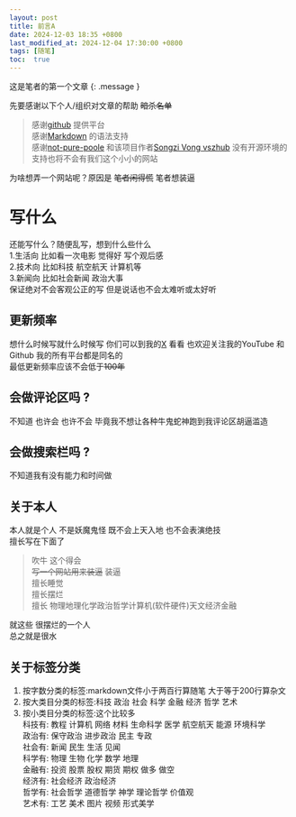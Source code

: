 ```yaml
---
layout: post
title: 前言A
date: 2024-12-03 18:35 +0800
last_modified_at: 2024-12-04 17:30:00 +0800
tags: [随笔]
toc:  true
---
```

这是笔者的第一个文章
{: .message }

先要感谢以下个人/组织对文章的帮助 <del>暗杀名单</del>
> 感谢[github](https://github.com) 提供平台  
> 感谢[Markdown](https://www.markdownguide.org/) 的语法支持  
> 感谢[not-pure-poole](https://github.com/vszhub/not-pure-poole) 和该项目作者[Songzi Vong vszhub](https://github.com/vszhub)
> 没有开源环境的支持也将不会有我们这个小小的网站  

为啥想弄一个网站呢？原因是 <del>笔者闲得慌</del> 笔者想装逼

# 写什么 

还能写什么？随便乱写，想到什么些什么  
1.生活向 比如看一次电影 觉得好 写个观后感  
2.技术向 比如科技 航空航天 计算机等  
3.新闻向 比如社会新闻 政治大事  
保证绝对不会客观公正的写 但是说话也不会太难听或太好听


## 更新频率 
想什么时候写就什么时候写 你们可以到我的[X](https://X.com/Ganfan_man) 看看 也欢迎关注我的YouTube 和 Github 我的所有平台都是同名的  
最低更新频率应该不会低于<del>100年</del>

## 会做评论区吗 ? 
不知道 也许会 也许不会 毕竟我不想让各种牛鬼蛇神跑到我评论区胡逼滥造

## 会做搜索栏吗 ? 
不知道我有没有能力和时间做

## 关于本人 
本人就是个人 不是妖魔鬼怪 既不会上天入地 也不会表演绝技  
擅长写在下面了  
> 吹牛 这个得会  
> <del>写一个网站用来装逼</del> 装逼  
> 擅长睡觉  
> 擅长摆烂  
> 擅长 物理地理化学政治哲学计算机(软件硬件)天文经济金融  

就这些 很摆烂的一个人  
总之就是很水

## 关于标签分类
1. 按字数分类的标签:markdown文件小于两百行算随笔 大于等于200行算杂文  
2. 按大类目分类的标签:科技 政治 社会 科学 金融 经济 哲学 艺术  
3. 按小类目分类的标签:这个比较多  
科技有: 教程 计算机 网络 材料 生命科学 医学 航空航天 能源 环境科学  
政治有: 保守政治 进步政治 民主 专政  
社会有: 新闻 民生 生活 见闻  
科学有: 物理 生物 化学 数学 地理  
金融有: 投资 股票 股权 期货 期权 做多 做空  
经济有: 社会经济 政治经济  
哲学有: 社会哲学 道德哲学 神学 理论哲学 价值观  
艺术有: 工艺 美术 图片 视频 形式美学